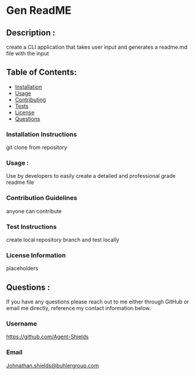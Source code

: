 # Gen ReadME

## Description :

create a CLI application that takes user input and generates a readme.md file with the input

## Table of Contents: 

- [Installation](#Installation-Instructions)
- [Usage](#Usage)
- [Contributing](#Contribution-Guidelines)
- [Tests](#Test-Instructions)
- [License](#License-Information)
- [Questions](#Questions)

### Installation Instructions

git clone from repository

### Usage :

Use by developers to easily create a detailed and professional grade readme file

### Contribution Guidelines

anyone can contribute

### Test Instructions

create local repository branch and test locally

### License Information

placeholders

## Questions : 

If you have any questions please reach out to me either through GitHub or email me directly, reference my contact information below.

### Username

https://github.com/Agent-Shields

### Email

Johnathan.shields@buhlergroup.com


